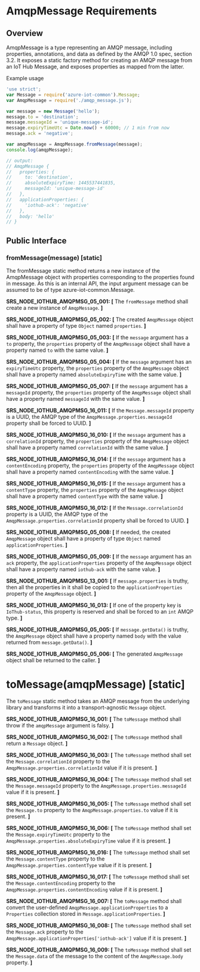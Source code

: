 # AmqpMessage Requirements

## Overview
AmqpMessage is a type representing an AMQP message, including properties, annotations, and data as defined by the AMQP 1.0 spec, section 3.2.  It exposes a static factory method for creating an AMQP message from an IoT Hub Message, and exposes properties as mapped from the latter.

Example usage
```js
'use strict';
var Message = require('azure-iot-common').Message;
var AmqpMessage = require('./amqp_message.js');

var message = new Message('hello');
message.to = 'destination';
message.messageId = 'unique-message-id';
message.expiryTimeUtc = Date.now() + 60000; // 1 min from now
message.ack = 'negative';

var amqpMessage = AmqpMessage.fromMessage(message);
console.log(amqpMessage);

// output:
// AmqpMessage {
//   properties: {
//     to: 'destination',
//     absoluteExpiryTime: 1445537441835,
//     messageId: 'unique-message-id'
//   },
//   applicationProperties: {
//     'iothub-ack': 'negative'
//   },
//   body: 'hello'
// }
```

## Public Interface

### fromMessage(message) [static]
The fromMessage static method returns a new instance of the AmqpMessage object with properties corresponding to the properties found in message.
As this is an internal API, the input argument message can be assumed to be of type azure-iot-common.Message.

**SRS_NODE_IOTHUB_AMQPMSG_05_001: [** The `fromMessage` method shall create a new instance of `AmqpMessage`. **]**

**SRS_NODE_IOTHUB_AMQPMSG_05_002: [** The created `AmqpMessage` object shall have a property of type `Object` named `properties`. **]**

**SRS_NODE_IOTHUB_AMQPMSG_05_003: [** If the `message` argument has a `to` property, the `properties` property of the `AmqpMessage` object shall have a property named `to` with the same value. **]**

**SRS_NODE_IOTHUB_AMQPMSG_05_004: [** If the `message` argument has an `expiryTimeUtc` property, the `properties` property of the `AmqpMessage` object shall have a property named `absoluteExpiryTime` with the same value. **]**

**SRS_NODE_IOTHUB_AMQPMSG_05_007: [** If the `message` argument has a `messageId` property, the `properties` property of the `AmqpMessage` object shall have a property named `messageId` with the same value. **]**

**SRS_NODE_IOTHUB_AMQPMSG_16_011: [** If the `Message.messageId` property is a UUID, the AMQP type of the `AmqpMessage.properties.messageId` property shall be forced to UUID. **]**

**SRS_NODE_IOTHUB_AMQPMSG_16_010: [** If the `message` argument has a `correlationId` property, the `properties` property of the `AmqpMessage` object shall have a property named `correlationId` with the same value. **]**

**SRS_NODE_IOTHUB_AMQPMSG_16_014: [** If the `message` argument has a `contentEncoding` property, the `properties` property of the `AmqpMessage` object shall have a property named `contentEncoding` with the same value. **]**

**SRS_NODE_IOTHUB_AMQPMSG_16_015: [** If the `message` argument has a `contentType` property, the `properties` property of the `AmqpMessage` object shall have a property named `contentType` with the same value. **]**

**SRS_NODE_IOTHUB_AMQPMSG_16_012: [** If the `Message.correlationId` property is a UUID, the AMQP type of the `AmqpMessage.properties.correlationId` property shall be forced to UUID. **]**

**SRS_NODE_IOTHUB_AMQPMSG_05_008: [** If needed, the created `AmqpMessage` object shall have a property of type `Object` named `applicationProperties`. **]**

**SRS_NODE_IOTHUB_AMQPMSG_05_009: [** If the `message` argument has an `ack` property, the `applicationProperties` property of the `AmqpMessage` object shall have a property named `iothub-ack` with the same value. **]**

**SRS_NODE_IOTHUB_AMQPMSG_13_001: [** If `message.properties` is truthy, then all the properties in it shall be copied to the `applicationProperties` property of the `AmqpMessage` object. **]**

**SRS_NODE_IOTHUB_AMQPMSG_16_013: [** If one of the property key is `IoThub-status`, this property is reserved and shall be forced to an `int` AMQP type. **]**

**SRS_NODE_IOTHUB_AMQPMSG_05_005: [** If `message.getData()` is truthy, the `AmqpMessage` object shall have a property named `body` with the value returned from `message.getData()`. **]**

**SRS_NODE_IOTHUB_AMQPMSG_05_006: [** The generated `AmqpMessage` object shall be returned to the caller. **]**

# toMessage(amqpMessage) [static]
The `toMessage` static method takes an AMQP message from the underlying library and transforms it into a transport-agnostic `Message` object.

**SRS_NODE_IOTHUB_AMQPMSG_16_001: [** The `toMessage` method shall throw if the `amqpMessage` argument is falsy. **]**

**SRS_NODE_IOTHUB_AMQPMSG_16_002: [** The `toMessage` method shall return a `Message` object. **]**

**SRS_NODE_IOTHUB_AMQPMSG_16_003: [** The `toMessage` method shall set the `Message.correlationId` property to the `AmqpMessage.properties.correlationId` value if it is present. **]**

**SRS_NODE_IOTHUB_AMQPMSG_16_004: [** The `toMessage` method shall set the `Message.messageId` property to the `AmqpMessage.properties.messageId` value if it is present. **]**

**SRS_NODE_IOTHUB_AMQPMSG_16_005: [** The `toMessage` method shall set the `Message.to` property to the `AmqpMessage.properties.to` value if it is present. **]**

**SRS_NODE_IOTHUB_AMQPMSG_16_006: [** The `toMessage` method shall set the `Message.expiryTimeUtc` property to the `AmqpMessage.properties.absoluteExpiryTime` value if it is present. **]**

**SRS_NODE_IOTHUB_AMQPMSG_16_016: [** The `toMessage` method shall set the `Message.contentType` property to the `AmqpMessage.properties.contentType` value if it is present.  **]**

**SRS_NODE_IOTHUB_AMQPMSG_16_017: [** The `toMessage` method shall set the `Message.contentEncoding` property to the `AmqpMessage.properties.contentEncoding` value if it is present.  **]**

**SRS_NODE_IOTHUB_AMQPMSG_16_007: [** The `toMessage` method shall convert the user-defined `AmqpMessage.applicationProperties` to a `Properties` collection stored in `Message.applicationProperties`. **]**

**SRS_NODE_IOTHUB_AMQPMSG_16_008: [** The `toMessage` method shall set the `Message.ack` property to the `AmqpMessage.applicationProperties['iothub-ack']` value if it is present. **]**

**SRS_NODE_IOTHUB_AMQPMSG_16_009: [** The `toMessage` method shall set the `Message.data` of the message to the content of the `AmqpMessage.body` property. **]**